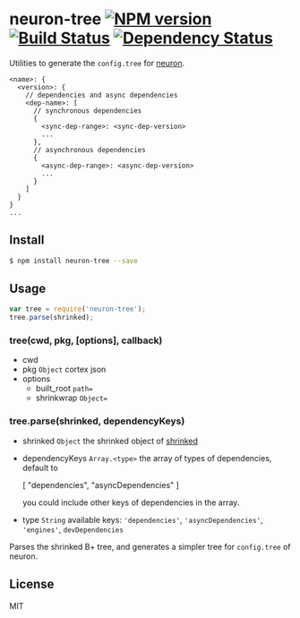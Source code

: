 # neuron-tree [![NPM version](https://badge.fury.io/js/neuron-tree.svg)](http://badge.fury.io/js/neuron-tree) [![Build Status](https://travis-ci.org/cortexjs/neuron-tree.svg?branch=master)](https://travis-ci.org/cortexjs/neuron-tree) [![Dependency Status](https://gemnasium.com/cortexjs/neuron-tree.svg)](https://gemnasium.com/cortexjs/neuron-tree)

Utilities to generate the `config.tree` for [neuron](https://github.com/kaelzhang/neuron).

```
<name>: {
  <version>: {
    // dependencies and async dependencies
    <dep-name>: [
      // synchronous dependencies
      {
        <sync-dep-range>: <sync-dep-version>
        ...
      },
      // asynchronous dependencies
      {
        <async-dep-range>: <async-dep-version>
        ...
      }
    ]
  }
}
...
```

## Install

```bash
$ npm install neuron-tree --save
```

## Usage

```js
var tree = require('neuron-tree');
tree.parse(shrinked);
```

### tree(cwd, pkg, [options], callback)

- cwd
- pkg `Object` cortex json
- options
  - built_root `path=`
  - shrinkwrap `Object=`

### tree.parse(shrinked, dependencyKeys)

- shrinked `Object` the shrinked object of [shrinked](https://www.npmjs.org/package/shrinked)
- dependencyKeys `Array.<type>` the array of types of dependencies, default to 

  [
    "dependencies",
    "asyncDependencies"
  ]

  you could include other keys of dependencies in the array.

- type `String` available keys: `'dependencies'`, `'asyncDependencies'`, `'engines'`, `devDependencies`

Parses the shrinked B+ tree, and generates a simpler tree for `config.tree` of neuron.

## License

MIT
<!-- do not want to make nodeinit to complicated, you can edit this whenever you want. -->